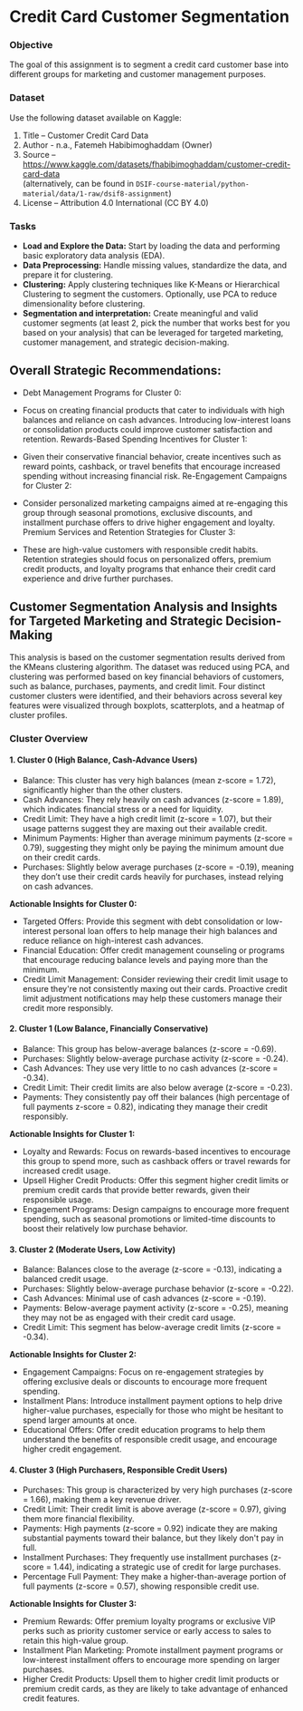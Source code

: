 # Credit Card Customer Segmentation

### Objective

The goal of this assignment is to segment a credit card customer base into different groups for marketing and customer management purposes.

### Dataset

Use the following dataset available on Kaggle:
1. Title – Customer Credit Card Data
2. Author  - n.a., Fatemeh Habibimoghaddam (Owner)
3. Source – https://www.kaggle.com/datasets/fhabibimoghaddam/customer-credit-card-data   
(alternatively, can be found in `DSIF-course-material/python-material/data/1-raw/dsif8-assignment`)
3. License – Attribution 4.0 International (CC BY 4.0)

### Tasks
-   **Load and Explore the Data:** Start by loading the data and performing basic exploratory data analysis (EDA).
-   **Data Preprocessing:** Handle missing values, standardize the data, and prepare it for clustering.
-   **Clustering:** Apply clustering techniques like K-Means or Hierarchical Clustering to segment the customers. Optionally, use PCA to reduce dimensionality before clustering.
-   **Segmentation and interpretation:** Create meaningful and valid customer segments (at least 2, pick the number that works best for you based on your analysis) that can be leveraged for targeted marketing, customer management, and strategic decision-making.


## Overall Strategic Recommendations:
- Debt Management Programs for Cluster 0:
                          
- Focus on creating financial products that cater to individuals with high balances and reliance on cash advances. Introducing low-interest loans or consolidation products could improve customer satisfaction and retention.
Rewards-Based Spending Incentives for Cluster 1:

- Given their conservative financial behavior, create incentives such as reward points, cashback, or travel benefits that encourage increased spending without increasing financial risk.
Re-Engagement Campaigns for Cluster 2:

- Consider personalized marketing campaigns aimed at re-engaging this group through seasonal promotions, exclusive discounts, and installment purchase offers to drive higher engagement and loyalty.
Premium Services and Retention Strategies for Cluster 3:

- These are high-value customers with responsible credit habits. Retention strategies should focus on personalized offers, premium credit products, and loyalty programs that enhance their credit card experience and drive further purchases.

## Customer Segmentation Analysis and Insights for Targeted Marketing and Strategic Decision-Making

This analysis is based on the customer segmentation results derived from the KMeans clustering algorithm. The dataset was reduced using PCA, and clustering was performed based on key financial behaviors of customers, such as balance, purchases, payments, and credit limit. Four distinct customer clusters were identified, and their behaviors across several key features were visualized through boxplots, scatterplots, and a heatmap of cluster profiles.

### Cluster Overview

#### 1. **Cluster 0 (High Balance, Cash-Advance Users)**
   
- Balance: This cluster has very high balances (mean z-score = 1.72), significantly higher than the other clusters.
- Cash Advances: They rely heavily on cash advances (z-score = 1.89), which indicates financial stress or a need for liquidity.
- Credit Limit: They have a high credit limit (z-score = 1.07), but their usage patterns suggest they are maxing out their available credit.
- Minimum Payments: Higher than average minimum payments (z-score = 0.79), suggesting they might only be paying the minimum amount due on their credit cards.
- Purchases: Slightly below average purchases (z-score = -0.19), meaning they don’t use their credit cards heavily for purchases, instead relying on cash advances.

**Actionable Insights for Cluster 0:**

- Targeted Offers: Provide this segment with debt consolidation or low-interest personal loan offers to help manage their high balances and reduce reliance on high-interest cash advances.
- Financial Education: Offer credit management counseling or programs that encourage reducing balance levels and paying more than the minimum.
- Credit Limit Management: Consider reviewing their credit limit usage to ensure they're not consistently maxing out their cards. Proactive credit limit adjustment notifications may help these customers manage their credit more responsibly.

#### 2. **Cluster 1 (Low Balance, Financially Conservative)**
   
- Balance: This group has below-average balances (z-score = -0.69).
- Purchases: Slightly below-average purchase activity (z-score = -0.24).
- Cash Advances: They use very little to no cash advances (z-score = -0.34).
- Credit Limit: Their credit limits are also below average (z-score = -0.23).
- Payments: They consistently pay off their balances (high percentage of full payments z-score = 0.82), indicating they manage their credit responsibly.

**Actionable Insights for Cluster 1:**
- Loyalty and Rewards: Focus on rewards-based incentives to encourage this group to spend more, such as cashback offers or travel rewards for increased credit usage.
- Upsell Higher Credit Products: Offer this segment higher credit limits or premium credit cards that provide better rewards, given their responsible usage.
- Engagement Programs: Design campaigns to encourage more frequent spending, such as seasonal promotions or limited-time discounts to boost their relatively low purchase behavior.

#### 3. **Cluster 2 (Moderate Users, Low Activity)**
   
- Balance: Balances close to the average (z-score = -0.13), indicating a balanced credit usage.
- Purchases: Slightly below-average purchase behavior (z-score = -0.22).
- Cash Advances: Minimal use of cash advances (z-score = -0.19).
- Payments: Below-average payment activity (z-score = -0.25), meaning they may not be as engaged with their credit card usage.
- Credit Limit: This segment has below-average credit limits (z-score = -0.34).

**Actionable Insights for Cluster 2:**
- Engagement Campaigns: Focus on re-engagement strategies by offering exclusive deals or discounts to encourage more frequent spending.
- Installment Plans: Introduce installment payment options to help drive higher-value purchases, especially for those who might be hesitant to spend larger amounts at once.
- Educational Offers: Offer credit education programs to help them understand the benefits of responsible credit usage, and encourage higher credit engagement.

#### 4. **Cluster 3 (High Purchasers, Responsible Credit Users)**
   
- Purchases: This group is characterized by very high purchases (z-score = 1.66), making them a key revenue driver.
- Credit Limit: Their credit limit is above average (z-score = 0.97), giving them more financial flexibility.
- Payments: High payments (z-score = 0.92) indicate they are making substantial payments toward their balance, but they likely don't pay in full.
- Installment Purchases: They frequently use installment purchases (z-score = 1.44), indicating a strategic use of credit for large purchases.
- Percentage Full Payment: They make a higher-than-average portion of full payments (z-score = 0.57), showing responsible credit use.

**Actionable Insights for Cluster 3:**
- Premium Rewards: Offer premium loyalty programs or exclusive VIP perks such as priority customer service or early access to sales to retain this high-value group.
- Installment Plan Marketing: Promote installment payment programs or low-interest installment offers to encourage more spending on larger purchases.
- Higher Credit Products: Upsell them to higher credit limit products or premium credit cards, as they are likely to take advantage of enhanced credit features.
